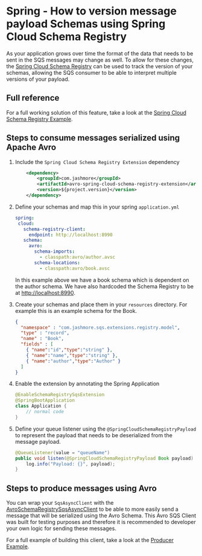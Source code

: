 # Spring - How to version message payload Schemas using Spring Cloud Schema Registry

As your application grows over time the format of the data that needs to be sent in the SQS messages may change as well. To allow for
these changes, the [Spring Cloud Schema Registry](https://cloud.spring.io/spring-cloud-static/spring-cloud-schema-registry/1.0.0.RC1/reference/html/spring-cloud-schema-registry.html)
can be used to track the version of your schemas, allowing the SQS consumer to be able to interpret multiple versions of your payload.

## Full reference

For a full working solution of this feature, take a look at the [Spring Cloud Schema Registry Example](../../../examples/spring-cloud-schema-registry-example).

## Steps to consume messages serialized using Apache Avro

1. Include the `Spring Cloud Schema Registry Extension` dependency

    ```xml
        <dependency>
            <groupId>com.jashmore</groupId>
            <artifactId>avro-spring-cloud-schema-registry-extension</artifactId>
            <version>${project.version}</version>
        </dependency>  
    ```

1. Define your schemas and map this in your spring `application.yml`

    ```yml
   spring:
     cloud:
       schema-registry-client:
         endpoint: http://localhost:8990
       schema:
         avro:
           schema-imports:
             - classpath:avro/author.avsc
           schema-locations:
             - classpath:avro/book.avsc
    ```

   In this example above we have a book schema which is dependent on the author schema. We have also hardcoded the Schema Registry
   to be at [http://localhost:8990](http://localhost:8990).
1. Create your schemas and place them in your `resources` directory. For example this is an example schema for the Book.

    ```json
    {
      "namespace" : "com.jashmore.sqs.extensions.registry.model",
      "type" : "record",
      "name" : "Book",
      "fields" : [
        { "name":"id","type":"string" },
        { "name":"name","type":"string" },
        { "name":"author","type":"Author" }
      ]
    }
    ```

1. Enable the extension by annotating the Spring Application

    ```java
    @EnableSchemaRegistrySqsExtension
    @SpringBootApplication
    class Application {
        // normal code
    }
    ```

1. Define your queue listener using the `@SpringCloudSchemaRegistryPayload` to represent the payload that needs to be deserialized from
the message payload.

    ```java
    @QueueListener(value = "queueName")
    public void listen(@SpringCloudSchemaRegistryPayload Book payload) {
        log.info("Payload: {}", payload);
    }
    ```

## Steps to produce messages using Avro

You can wrap your `SqsAsyncClient` with the
[AvroSchemaRegistrySqsAsyncClient](../../../util/avro-spring-cloud-schema-registry-sqs-client/src/main/java/com/jashmore/sqs/registry/AvroSchemaRegistrySqsAsyncClient.java)
to be able to more easily send a message that will be serialized using the Avro Schema.  This Avro SQS Client was built for testing purposes and therefore it is
recommended to developer your own logic for sending these messages.

For a full example of building this client, take a look at the
[Producer Example](../../../examples/spring-cloud-schema-registry-example/spring-cloud-schema-registry-producer).
